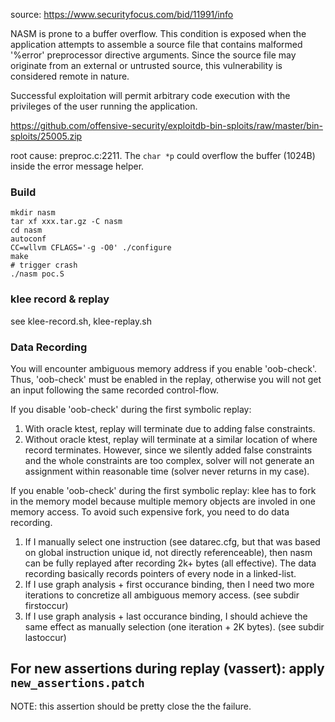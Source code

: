 source: https://www.securityfocus.com/bid/11991/info

NASM is prone to a buffer overflow. This condition is exposed when the application attempts to assemble a source file that contains malformed '%error' preprocessor directive arguments. Since the source file may originate from an external or untrusted source, this vulnerability is considered remote in nature.

Successful exploitation will permit arbitrary code execution with the privileges of the user running the application. 

https://github.com/offensive-security/exploitdb-bin-sploits/raw/master/bin-sploits/25005.zip

root cause: preproc.c:2211. The `char *p` could overflow the buffer (1024B)
inside the error message helper.

### Build
```
mkdir nasm
tar xf xxx.tar.gz -C nasm
cd nasm
autoconf
CC=wllvm CFLAGS='-g -O0' ./configure
make
# trigger crash
./nasm poc.S
```
### klee record & replay
see klee-record.sh, klee-replay.sh

### Data Recording
You will encounter ambiguous memory address if you enable 'oob-check'.
Thus, 'oob-check' must be enabled in the replay, otherwise you will not get an
input following the same recorded control-flow.

If you disable 'oob-check' during the first symbolic replay:
  1. With oracle ktest, replay will terminate due to adding false constraints.
  2. Without oracle ktest, replay will terminate at a similar location of where
     record terminates. However, since we silently added false constraints and
     the whole constraints are too complex, solver will not generate an
     assignment within reasonable time (solver never returns in my case).

If you enable 'oob-check' during the first symbolic replay:
klee has to fork in the memory model because multiple memory objects are involed
in one memory access.  To avoid such expensive fork, you need to do data
recording.
  1. If I manually select one instruction (see datarec.cfg, but that was based
     on global instruction unique id, not directly referenceable), then nasm can
     be fully replayed after recording 2k+ bytes (all effective). The data
     recording basically records pointers of every node in a linked-list.
  2. If I use graph analysis + first occurance binding, then I need two more
     iterations to concretize all ambiguous memory access. (see subdir
     firstoccur)
  3. If I use graph analysis + last occurance binding, I should achieve the same
     effect as manually selection (one iteration + 2K bytes). (see subdir
     lastoccur)

## For new assertions during replay (vassert): apply `new_assertions.patch`
NOTE: this assertion should be pretty close the the failure.
